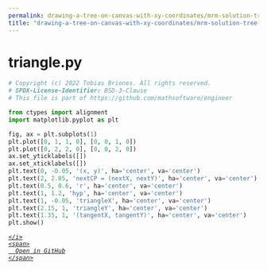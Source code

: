 ```yaml
---
permalink: drawing-a-tree-on-canvas-with-xy-coordinates/mrm-solution-tree---ep/files/triangle.py.html
title: "drawing-a-tree-on-canvas-with-xy-coordinates/mrm-solution-tree---ep/files/triangle.py"
---
```


# triangle.py
```python
# Copyright (c) 2022 Tobias Briones. All rights reserved.
# SPDX-License-Identifier: BSD-3-Clause
# This file is part of https://github.com/mathsoftware/engineer

from ctypes import alignment
import matplotlib.pyplot as plt

fig, ax = plt.subplots(1)
plt.plot([0, 1, 1, 0], [0, 0, 1, 0])
plt.plot([0, 2, 2, 0], [0, 0, 2, 0])
ax.set_yticklabels([])
ax.set_xticklabels([])
plt.text(0, -0.05, '(x, y)', ha='center', va='center')
plt.text(2, 2.05, 'nextCP = (nextX, nextY)', ha='center', va='center')
plt.text(0.5, 0.6, 'r', ha='center', va='center')
plt.text(1, 1.2, 'hyp', ha='center', va='center')
plt.text(1, -0.05, 'triangleX', ha='center', va='center')
plt.text(2.15, 1, 'triangleY', ha='center', va='center')
plt.text(1.35, 1, '(tangentX, tangentY)', ha='center', va='center')
plt.show()

```
<div class="social open-gh-btn my-4">
  <a class="btn btn-github" href="https://github.com/mathsoftware/engineer/tree/main/representation/repsymo/2dp/mrm/feat/drawing-a-tree-on-canvas-with-xy-coordinates/mrm-solution-tree---ep/files/triangle.py" target="_blank">
    <i class="fab fa-github">
      
    </i>
    <span>
      Open in GitHub
    </span>
  </a>
</div>